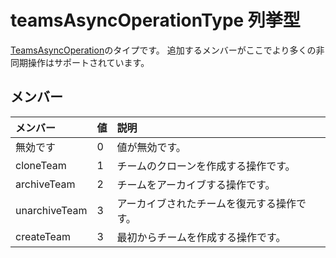 # <a name="teamsasyncoperationtype-enum-type"></a>teamsAsyncOperationType 列挙型



[TeamsAsyncOperation](teamsasyncoperation.md)のタイプです。 追加するメンバーがここでより多くの非同期操作はサポートされています。

## <a name="members"></a>メンバー

| メンバー | 値| 説明 |
|:---------------|:--------|:----------|
|無効です|0|値が無効です。|
|cloneTeam|1|チームのクローンを作成する操作です。|
|archiveTeam|2|チームをアーカイブする操作です。|
|unarchiveTeam|3|アーカイブされたチームを復元する操作です。|
|createTeam|3|最初からチームを作成する操作です。|

